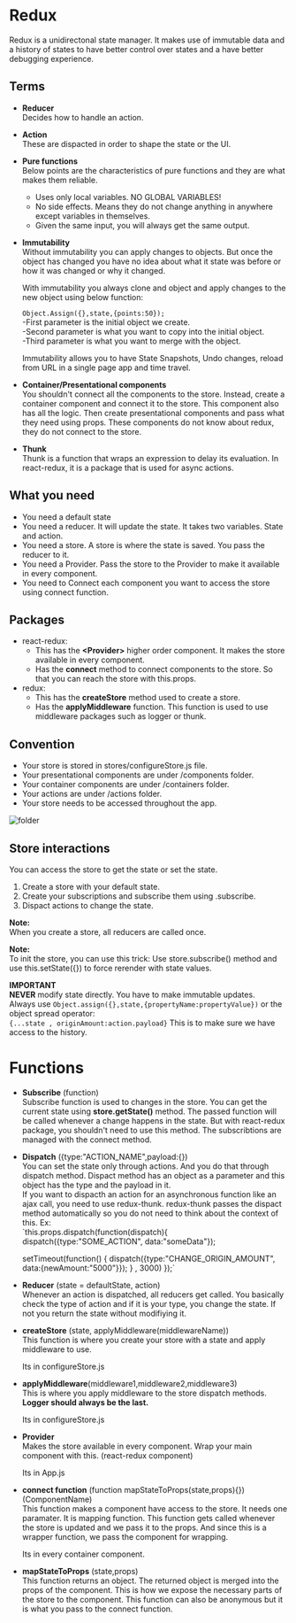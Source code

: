 # Redux
Redux is a unidirectonal state manager. It makes use of immutable data and a history of states to have better control over states and a have better debugging experience.

## Terms
 * **Reducer**  
    Decides how to handle an action.
 * **Action**  
     These are dispacted in order to shape the state or the UI.  
 * **Pure functions**  
 Below points are the characteristics of pure functions and they are what makes them reliable.
    * Uses only local variables. NO GLOBAL VARIABLES!
    * No side effects. Means they do not change anything in anywhere except variables in themselves.
    * Given the same input, you will always get the same output.
* **Immutability**  
    Without immutability you can apply changes to objects. But once the object has changed you have no idea about what it state was before or how it was changed or why it changed.  
    
    With immutability you always clone and object and apply changes to the new object using below function:

    `Object.Assign({},state,{points:50});`  
    -First parameter is the initial object we create.  
    -Second parameter is what you want to copy into the initial object.  
    -Third parameter is what you want to merge with the object.  
    
    Immutability allows you to have State Snapshots, Undo changes, reload from URL in a single page app and time travel.  
    
* **Container/Presentational components**  
    You shouldn't connect all the components to the store. Instead, create a container component and connect it to the store. This component also has all the logic. Then create presentational components and pass what they need using props. These components do not know about redux, they do not connect to the store.  
    
* **Thunk**  
    Thunk is a function that wraps an expression to delay its evaluation. In react-redux, it is a package that is used for async actions.

## What you need
* You need a default state
* You need a reducer. It will update the state. It takes two variables. State and action.
* You need a store. A store is where the state is saved. You pass the reducer to it.
* You need a Provider. Pass the store to the Provider to make it available in every component.
* You need to Connect each component you want to access the store using connect function.

## Packages
* react-redux: 
  * This has the **\<Provider\>** higher order component. It makes the store available in every component.
  * Has the **connect** method to connect components to the store. So that you can reach the store with this.props.
* redux: 
  * This has the **createStore** method used to create a store.
  * Has the **applyMiddleware** function. This function is used to use middleware packages such as logger or thunk.

## Convention
* Your store is stored in stores/configureStore.js file.
* Your presentational components are under /components folder.
* Your container components are under /containers folder.
* Your actions are under /actions folder.
* Your store needs to be accessed throughout the app.

![folder](https://raw.githubusercontent.com/kcakar/kcakar.github.io/master/reactfolderstructure.png)

## Store interactions
You can access the store to get the state or set the state.
1. Create a store with your default state.
2. Create your subscriptions and subscribe them using .subscribe.
3. Dispact actions to change the state.

**Note:**  
When you create a store, all reducers are called once.

**Note:**  
To init the store, you can use this trick: Use store.subscribe() method and use this.setState({}) to force rerender with state values.

**IMPORTANT**   
**NEVER** modify state directly. You have to make immutable updates.  
Always use `Object.assign({},state,{propertyName:propertyValue})` or the object spread operator:  
`{...state , originAmount:action.payload}`
This is to make sure we have access to the history.

# Functions
* **Subscribe** (function)  
Subscribe function is used to changes in the store. You can get the current state using **store.getState()** method. The passed function will be called whenever a change happens in the state. But with react-redux package, you shouldn't need to use this method. The subscribtions are managed with the connect method.

* **Dispatch** ({type:"ACTION_NAME",payload:{})  
You can set the state only through actions. And you do that through dispatch method. Dispact method has an object as a parameter and this object has the type and the payload in it.  
If you want to dispacth an action for an asynchronous function like an ajax call, you need to use redux-thunk. redux-thunk passes the dispact method automatically so you do not need to think about the context of this.
Ex:  
`this.props.dispatch(function(dispatch){
    dispatch({type:"SOME_ACTION", data:"someData"});
    
    setTimeout(function() {
        dispatch({type:"CHANGE_ORIGIN_AMOUNT", data:{newAmount:"5000"}});
    } , 3000)
 });`

* **Reducer** (state = defaultState, action)  
Whenever an action is dispatched, all reducers get called. You basically check the type of action and if it is your type, you change the state. If not you return the state without modifiying it.

* **createStore** (state, applyMiddleware(middlewareName))  
    This function is where you create your store with a state and apply middleware to use.  
    
    Its in configureStore.js
    
* **applyMiddleware**(middleware1,middleware2,middleware3)  
    This is where you apply middleware to the store dispatch methods. **Logger should always be the last.**
    
    Its in configureStore.js

* **Provider**  
    Makes the store available in every component. Wrap your main component with this. (react-redux component)  
    
    Its in App.js
    
* **connect function** (function mapStateToProps(state,props){})(ComponentName)  
    This function makes a component have access to the store. It needs one paramater. It is mapping function. This function gets called whenever the store is updated and we pass it to the props. And since this is a wrapper function, we pass the component for wrapping.  
    
    Its in every container component.

* **mapStateToProps** (state,props)  
  This function returns an object. The returned object is merged into the props of the component. This is how we expose the necessary parts of the store to the component. This function can also be anonymous but it is what you pass to the connect function.


    

